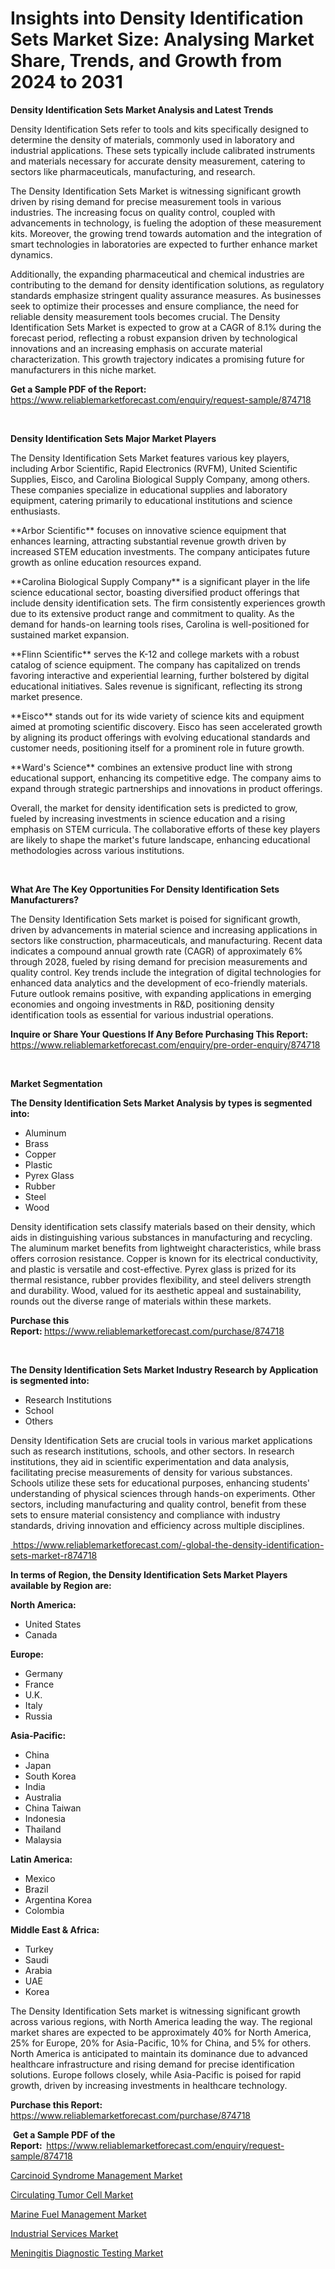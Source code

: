 <p><h1>Insights into Density Identification Sets Market Size: Analysing Market Share, Trends, and Growth from 2024 to 2031</h1></p><p><strong>Density Identification Sets Market Analysis and Latest Trends</strong></p>
<p><p>Density Identification Sets refer to tools and kits specifically designed to determine the density of materials, commonly used in laboratory and industrial applications. These sets typically include calibrated instruments and materials necessary for accurate density measurement, catering to sectors like pharmaceuticals, manufacturing, and research.</p><p>The Density Identification Sets Market is witnessing significant growth driven by rising demand for precise measurement tools in various industries. The increasing focus on quality control, coupled with advancements in technology, is fueling the adoption of these measurement kits. Moreover, the growing trend towards automation and the integration of smart technologies in laboratories are expected to further enhance market dynamics.</p><p>Additionally, the expanding pharmaceutical and chemical industries are contributing to the demand for density identification solutions, as regulatory standards emphasize stringent quality assurance measures. As businesses seek to optimize their processes and ensure compliance, the need for reliable density measurement tools becomes crucial. The Density Identification Sets Market is expected to grow at a CAGR of 8.1% during the forecast period, reflecting a robust expansion driven by technological innovations and an increasing emphasis on accurate material characterization. This growth trajectory indicates a promising future for manufacturers in this niche market.</p></p>
<p><strong>Get a Sample PDF of the Report:&nbsp;</strong> <a href="https://www.reliablemarketforecast.com/enquiry/request-sample/874718">https://www.reliablemarketforecast.com/enquiry/request-sample/874718</a></p>
<p>&nbsp;</p>
<p><strong>Density Identification Sets Major Market Players</strong></p>
<p><p>The Density Identification Sets Market features various key players, including Arbor Scientific, Rapid Electronics (RVFM), United Scientific Supplies, Eisco, and Carolina Biological Supply Company, among others. These companies specialize in educational supplies and laboratory equipment, catering primarily to educational institutions and science enthusiasts.</p><p>**Arbor Scientific** focuses on innovative science equipment that enhances learning, attracting substantial revenue growth driven by increased STEM education investments. The company anticipates future growth as online education resources expand.</p><p>**Carolina Biological Supply Company** is a significant player in the life science educational sector, boasting diversified product offerings that include density identification sets. The firm consistently experiences growth due to its extensive product range and commitment to quality. As the demand for hands-on learning tools rises, Carolina is well-positioned for sustained market expansion.</p><p>**Flinn Scientific** serves the K-12 and college markets with a robust catalog of science equipment. The company has capitalized on trends favoring interactive and experiential learning, further bolstered by digital educational initiatives. Sales revenue is significant, reflecting its strong market presence.</p><p>**Eisco** stands out for its wide variety of science kits and equipment aimed at promoting scientific discovery. Eisco has seen accelerated growth by aligning its product offerings with evolving educational standards and customer needs, positioning itself for a prominent role in future growth.</p><p>**Ward's Science** combines an extensive product line with strong educational support, enhancing its competitive edge. The company aims to expand through strategic partnerships and innovations in product offerings.</p><p>Overall, the market for density identification sets is predicted to grow, fueled by increasing investments in science education and a rising emphasis on STEM curricula. The collaborative efforts of these key players are likely to shape the market's future landscape, enhancing educational methodologies across various institutions.</p></p>
<p>&nbsp;</p>
<p><strong>What Are The Key Opportunities For Density Identification Sets Manufacturers?</strong></p>
<p><p>The Density Identification Sets market is poised for significant growth, driven by advancements in material science and increasing applications in sectors like construction, pharmaceuticals, and manufacturing. Recent data indicates a compound annual growth rate (CAGR) of approximately 6% through 2028, fueled by rising demand for precision measurements and quality control. Key trends include the integration of digital technologies for enhanced data analytics and the development of eco-friendly materials. Future outlook remains positive, with expanding applications in emerging economies and ongoing investments in R&D, positioning density identification tools as essential for various industrial operations.</p></p>
<p><strong>Inquire or Share Your Questions If Any Before Purchasing This Report:</strong> <a href="https://www.reliablemarketforecast.com/enquiry/pre-order-enquiry/874718">https://www.reliablemarketforecast.com/enquiry/pre-order-enquiry/874718</a></p>
<p>&nbsp;</p>
<p><strong>Market Segmentation</strong></p>
<p><strong>The Density Identification Sets Market Analysis by types is segmented into:</strong></p>
<p><ul><li>Aluminum</li><li>Brass</li><li>Copper</li><li>Plastic</li><li>Pyrex Glass</li><li>Rubber</li><li>Steel</li><li>Wood</li></ul></p>
<p><p>Density identification sets classify materials based on their density, which aids in distinguishing various substances in manufacturing and recycling. The aluminum market benefits from lightweight characteristics, while brass offers corrosion resistance. Copper is known for its electrical conductivity, and plastic is versatile and cost-effective. Pyrex glass is prized for its thermal resistance, rubber provides flexibility, and steel delivers strength and durability. Wood, valued for its aesthetic appeal and sustainability, rounds out the diverse range of materials within these markets.</p></p>
<p><strong>Purchase this Report:&nbsp;</strong><a href="https://www.reliablemarketforecast.com/purchase/874718">https://www.reliablemarketforecast.com/purchase/874718</a></p>
<p>&nbsp;</p>
<p><strong>The Density Identification Sets Market Industry Research by Application is segmented into:</strong></p>
<p><ul><li>Research Institutions</li><li>School</li><li>Others</li></ul></p>
<p><p>Density Identification Sets are crucial tools in various market applications such as research institutions, schools, and other sectors. In research institutions, they aid in scientific experimentation and data analysis, facilitating precise measurements of density for various substances. Schools utilize these sets for educational purposes, enhancing students' understanding of physical sciences through hands-on experiments. Other sectors, including manufacturing and quality control, benefit from these sets to ensure material consistency and compliance with industry standards, driving innovation and efficiency across multiple disciplines.</p></p>
<p><a href="https://www.reliablemarketforecast.com/-global-the-density-identification-sets-market-r874718">&nbsp;https://www.reliablemarketforecast.com/-global-the-density-identification-sets-market-r874718</a></p>
<p><strong>In terms of Region, the Density Identification Sets Market Players available by Region are:</strong></p>
<p>
    <p> <strong> North America: </strong>
        <ul>
            <li>United States</li>
            <li>Canada</li>
        </ul>
        </p> 
    <p> <strong> Europe: </strong>
        <ul>
            <li>Germany</li>
            <li>France</li>
            <li>U.K.</li>
            <li>Italy</li>
            <li>Russia</li>
        </ul>
        </p> 
    <p> <strong> Asia-Pacific: </strong>
        <ul>
            <li>China</li>
            <li>Japan</li>
            <li>South Korea</li>
            <li>India</li>
            <li>Australia</li>
            <li>China Taiwan</li>
            <li>Indonesia</li>
            <li>Thailand</li>
            <li>Malaysia</li>
        </ul>
        </p> 
    <p> <strong> Latin America: </strong>
        <ul>
            <li>Mexico</li>
            <li>Brazil</li>
            <li>Argentina Korea</li>
            <li>Colombia</li>
        </ul>
        </p> 
    <p> <strong> Middle East & Africa: </strong>
        <ul>
            <li>Turkey</li>
            <li>Saudi</li>
            <li>Arabia</li>
            <li>UAE</li>
            <li>Korea</li>
        </ul>
    </p>
    </p>
<p><p>The Density Identification Sets market is witnessing significant growth across various regions, with North America leading the way. The regional market shares are expected to be approximately 40% for North America, 25% for Europe, 20% for Asia-Pacific, 10% for China, and 5% for others. North America is anticipated to maintain its dominance due to advanced healthcare infrastructure and rising demand for precise identification solutions. Europe follows closely, while Asia-Pacific is poised for rapid growth, driven by increasing investments in healthcare technology.</p></p>
<p><strong>Purchase this Report: </strong><a href="https://www.reliablemarketforecast.com/purchase/874718">https://www.reliablemarketforecast.com/purchase/874718</a></p>
<p>&nbsp;<strong>Get a Sample PDF of the Report:&nbsp;&nbsp;</strong><a href="https://www.reliablemarketforecast.com/enquiry/request-sample/874718">https://www.reliablemarketforecast.com/enquiry/request-sample/874718</a></p>
<p><strong></strong></p>
<p><p><a href="https://www.linkedin.com/pulse/global-carcinoid-syndrome-management-market-focus-product-type-keq6f?trackingId=GbKWYT4qRWGLAduieY8Qfg%3D%3D">Carcinoid Syndrome Management Market</a></p><p><a href="https://www.linkedin.com/pulse/in-depth-analysis-global-circulating-tumor-cell-market-scope-oylaf?trackingId=VIQRzShXSpaJiB2UtsI%2BHg%3D%3D">Circulating Tumor Cell Market</a></p><p><a href="https://www.linkedin.com/pulse/marine-fuel-management-market-overview-regional-outlook-competitive-6a7of?trackingId=BJ0l3MyUn%2FTiJyUkcvP31Q%3D%3D">Marine Fuel Management Market</a></p><p><a href="https://www.linkedin.com/pulse/industrial-services-industry-analysis-report-its-market-size-growing-rthpf?trackingId=hQlo%2FF5nTgS25TQ6xPGR8g%3D%3D">Industrial Services Market</a></p><p><a href="https://www.linkedin.com/pulse/market-forecasting-change-global-meningitis-diagnostic-testing-j3raf?trackingId=To1fDur9Tbu0mKPydbJthg%3D%3D">Meningitis Diagnostic Testing Market</a></p></p>